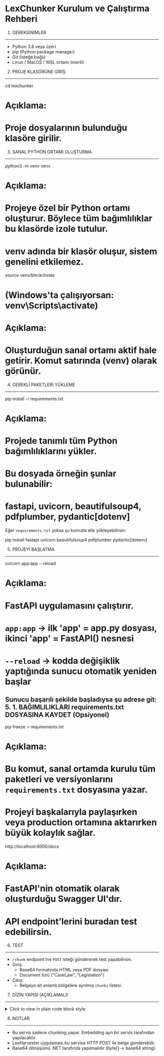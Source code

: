 LexChunker Kurulum ve Çalıştırma Rehberi
========================================

1. GEREKSİNİMLER
----------------
- Python 3.8 veya üzeri
- pip (Python package manager)
- Git (isteğe bağlı)
- Linux / MacOS / WSL ortamı önerilir

2. PROJE KLASÖRÜNE GİRİŞ
------------------------
cd lexchunker

# Açıklama:
# Proje dosyalarının bulunduğu klasöre girilir.

3. SANAL PYTHON ORTAMI OLUŞTURMA
--------------------------------
python3 -m venv venv

# Açıklama:
# Projeye özel bir Python ortamı oluşturur. Böylece tüm bağımlılıklar bu klasörde izole tutulur.
# venv adında bir klasör oluşur, sistem genelini etkilemez.

source venv/bin/activate
# (Windows'ta çalışıyorsan: venv\Scripts\activate)

# Açıklama:
# Oluşturduğun sanal ortamı aktif hale getirir. Komut satırında (venv) olarak görünür.

4. GEREKLİ PAKETLERİ YÜKLEME
----------------------------
pip install -r requirements.txt

# Açıklama:
# Projede tanımlı tüm Python bağımlılıklarını yükler.
# Bu dosyada örneğin şunlar bulunabilir:
# fastapi, uvicorn, beautifulsoup4, pdfplumber, pydantic[dotenv]

Eğer `requirements.txt` yoksa şu komutla elle yükleyebilirsin:

pip install fastapi uvicorn beautifulsoup4 pdfplumber pydantic[dotenv]

5. PROJEYİ BAŞLATMA
-------------------
uvicorn app:app --reload

# Açıklama:
# FastAPI uygulamasını çalıştırır.
# `app:app` → ilk 'app' = app.py dosyası, ikinci 'app' = FastAPI() nesnesi
# `--reload` → kodda değişiklik yaptığında sunucu otomatik yeniden başlar

Sunucu başarılı şekilde başladıysa şu adrese git:
5. 1. BAĞIMLILIKLARI requirements.txt DOSYASINA KAYDET (Opsiyonel)
-----------------------------------------------------------------
pip freeze > requirements.txt

# Açıklama:
# Bu komut, sanal ortamda kurulu tüm paketleri ve versiyonlarını `requirements.txt` dosyasına yazar.
# Projeyi başkalarıyla paylaşırken veya production ortamına aktarırken büyük kolaylık sağlar.

http://localhost:8000/docs

# Açıklama:
# FastAPI'nin otomatik olarak oluşturduğu Swagger UI'dır.
# API endpoint’lerini buradan test edebilirsin.

6. TEST
-------
- `/chunk` endpoint’ine `POST` isteği göndererek test yapabilirsin.
- Giriş:
  - Base64 formatında HTML veya PDF dosyası
  - Document türü ("CaseLaw", "Legislation")
- Çıkış:
  - Belgeye ait anlamlı bölgelere ayrılmış `chunks` listesi

7. DİZİN YAPISI (AÇIKLAMALI)
----------------------------
<details> <summary>Click to view in plain code block style</summary>
<pre lang="plaintext"><code> ```plaintext lexchunker/ ├── venv/ → Virtual environment (isolated Python packages) ├── app.py → FastAPI application entry point ├── routers/ → API route definitions │ └── chunker.py → Defines the `/chunk` endpoint ├── services/ → Business logic (e.g., parser selection, chunk splitting) │ ├── chunker_service.py → Selects and runs appropriate parser (HTML or PDF) │ ├── html_parser.py → Extracts text from HTML documents │ └── pdf_parser.py → Extracts text from PDF documents ├── models/ → Data models (input/output for the API) │ ├── request_models.py → Pydantic model for chunking request │ └── chunk_model.py → Pydantic model for chunk output ├── utils/ → Helper functions (e.g., token counters) │ └── tokenizer.py → Simple token/word count function ├── requirements.txt → Python dependency list ├── setup.txt → Project setup instructions (this file) └── Dockerfile → Optional: for containerization ``` </code></pre>
</details>

8. NOTLAR
---------
- Bu servis sadece chunking yapar. Embedding ayrı bir servis tarafından yapılacaktır.
- LexHarvester uygulaması bu servise HTTP POST ile belge gönderebilir.
- Base64 dönüşümü .NET tarafında yapılmalıdır (byte[] → base64 string).